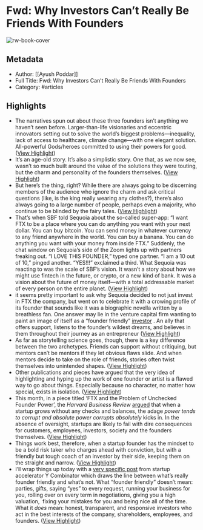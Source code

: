 # Fwd: Why Investors Can’t Really Be Friends With Founders

![rw-book-cover](https://readwise-assets.s3.amazonaws.com/static/images/article2.74d541386bbf.png)

## Metadata
- Author: [[Ayush Poddar]]
- Full Title: Fwd: Why Investors Can’t Really Be Friends With Founders
- Category: #articles

## Highlights
- The narratives spun out about these three founders isn’t anything we haven’t seen before. Larger-than-life visionaries and eccentric innovators setting out to solve the world’s biggest problems—inequality, lack of access to healthcare, climate change—with one elegant solution. All-powerful Gods/heroes committed to using their powers for good. ([View Highlight](https://read.readwise.io/read/01gnryzn49mjwbv6zv3p7v278v))
- It’s an age-old story. It’s also a simplistic story. One that, as we now see, wasn’t so much built around the value of the solutions they were touting, but the charm and personality of the founders themselves. ([View Highlight](https://read.readwise.io/read/01gnryzp9yvxw9ycj8ptcjs0dg))
- But here’s the thing, right? While there are always going to be discerning members of the audience who ignore the charm and ask critical questions (like, is the king really wearing any clothes?), there’s also always going to a large number of people, perhaps even a majority, who continue to be blinded by the fairy tales. ([View Highlight](https://read.readwise.io/read/01gnryzsfzbaewn6nrwt7hfzsm))
- That’s when SBF told Sequoia about the so-called super-app: “I want FTX to be a place where you can do anything you want with your next dollar. You can buy bitcoin. You can send money in whatever currency to any friend anywhere in the world. You can buy a banana. You can do anything you want with your money from inside FTX.” 
  Suddenly, the chat window on Sequoia’s side of the Zoom lights up with partners freaking out. 
  “I LOVE THIS FOUNDER,” typed one partner. “I am a 10 out of 10,” pinged another. 
  “YES!!!” exclaimed a third. 
  What Sequoia was reacting to was the scale of SBF’s vision. It wasn’t a story about how we might use fintech in the future, or crypto, or a new kind of bank. It was a vision about the future of money itself—with a total addressable market of every person on the entire planet. ([View Highlight](https://read.readwise.io/read/01gnrz0zg20679xpxg78tezbv4))
- it seems pretty important to ask why Sequoia decided to not just invest in FTX the company, but went on to celebrate it with a crowing profile of its founder that sounds like it was a biographic novella written by a breathless fan.
  One answer may lie in the venture capital firm wanting to paint an image of itself as a “founder friendly” [investor](https://www.cnbc.com/2018/03/20/sequoia-sets-minimum-investment-of-250-million-to-join-growth-fund.html) . An ally that offers support, listens to the founder’s wildest dreams, and believes in them throughout their journey as an entrepreneur ([View Highlight](https://read.readwise.io/read/01gnrz7n28tfyykx7r82j1wd09))
- As far as storytelling science goes, though, there is a key difference between the two archetypes. Friends can support without critiquing, but mentors can’t be mentors if they let obvious flaws slide. And when mentors decide to take on the role of friends, stories often twist themselves into unintended shapes. ([View Highlight](https://read.readwise.io/read/01gnrz7qzfb55w4c4n18jnm5ns))
- Other publications and pieces have argued that the very idea of highlighting and hyping up the work of one founder or artist is a flawed way to go about things. Especially because no character, no matter how special, exists in isolation. ([View Highlight](https://read.readwise.io/read/01gnrzbrzhx7ybdjmejggtkhcp))
- This month, in a piece titled ‘FTX and the Problem of Unchecked Founder Power’, the *Harvard Business Review* [argued](https://hbr.org/2022/12/ftx-and-the-problem-of-unchecked-founder-power) that when a startup grows without any checks and balances, the adage *power tends to corrupt and absolute power corrupts absolutely* kicks in. In the absence of oversight, startups are likely to fail with dire consequences for customers, employees, investors, society and the founders themselves. ([View Highlight](https://read.readwise.io/read/01gnrzfpbxw8qcy069se525cf0))
- Things work best, therefore, when a startup founder has the mindset to be a bold risk taker who charges ahead with conviction, but with a friendly but tough coach of an investor by their side, keeping them on the straight and narrow. ([View Highlight](https://read.readwise.io/read/01gnrzgfq9zvk3w82egx78xpmd))
- I’ll wrap things up today with a [very specific post](https://www.ycombinator.com/library/3R-what-founder-friendly-actually-means) from startup accelerator Y Combinator which draws the line between what’s really founder friendly and what’s not.
  What “founder friendly” doesn’t mean: parties, gifts, saying “yes” to every request, running your business for you, rolling over on every term in negotiations, giving you a high valuation,  fixing your mistakes for you and being nice all of the time.
  What it *does* mean: honest, transparent, and responsive investors who act in the best interests of the company, shareholders, employees, and founders. ([View Highlight](https://read.readwise.io/read/01gnrzhe78bzb3b5y6yecagxew))
